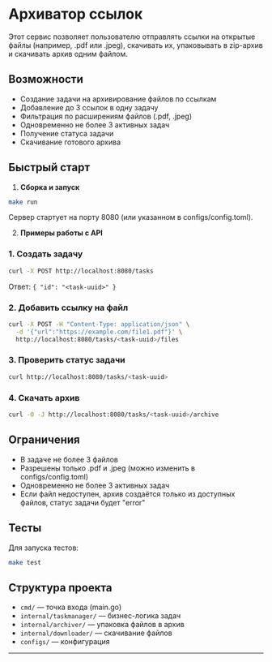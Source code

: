 # Архиватор ссылок

Этот сервис позволяет пользователю отправлять ссылки на открытые файлы (например, .pdf или .jpeg), скачивать их, упаковывать в zip-архив и скачивать архив одним файлом.

## Возможности
- Создание задачи на архивирование файлов по ссылкам
- Добавление до 3 ссылок в одну задачу
- Фильтрация по расширениям файлов (.pdf, .jpeg)
- Одновременно не более 3 активных задач
- Получение статуса задачи
- Скачивание готового архива

## Быстрый старт

1. **Сборка и запуск**

```sh
make run
```

Сервер стартует на порту 8080 (или указанном в configs/config.toml).

2. **Примеры работы с API**

### 1. Создать задачу
```sh
curl -X POST http://localhost:8080/tasks
```
Ответ: `{ "id": "<task-uuid>" }`

### 2. Добавить ссылку на файл
```sh
curl -X POST -H "Content-Type: application/json" \
  -d '{"url":"https://example.com/file1.pdf"}' \
  http://localhost:8080/tasks/<task-uuid>/files
```

### 3. Проверить статус задачи
```sh
curl http://localhost:8080/tasks/<task-uuid>
```

### 4. Скачать архив
```sh
curl -O -J http://localhost:8080/tasks/<task-uuid>/archive
```

## Ограничения
- В задаче не более 3 файлов
- Разрешены только .pdf и .jpeg (можно изменить в configs/config.toml)
- Одновременно не более 3 активных задач
- Если файл недоступен, архив создаётся только из доступных файлов, статус задачи будет "error"

## Тесты

Для запуска тестов:
```sh
make test
```

## Структура проекта
- `cmd/` — точка входа (main.go)
- `internal/taskmanager/` — бизнес-логика задач
- `internal/archiver/` — упаковка файлов в архив
- `internal/downloader/` — скачивание файлов
- `configs/` — конфигурация

---
